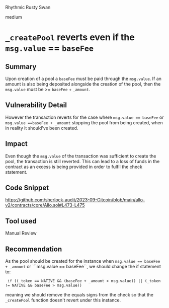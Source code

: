 Rhythmic Rusty Swan

medium

# ```_createPool``` reverts even if the ```msg.value``` == ```baseFee```
## Summary
Upon creation of a pool a ```baseFee``` must be paid through the ```msg.value```. If an amount is also being deposited alongside the creation of the pool, then the ```msg.value``` must be >= ```baseFee``` + ```_amount```.

## Vulnerability Detail
However the transaction reverts for the case where ```msg.value == baseFee``` or ```msg.value ==baseFee + _amount``` stopping the pool from being created, when in reality it should've been created.  

## Impact
Even though the ```msg.value``` of the transaction was sufficient to create the pool, the transaction is still reverted. This can lead to a loss of funds in the contract as an excess is being provided in order to fulfil the check statement. 

## Code Snippet

https://github.com/sherlock-audit/2023-09-Gitcoin/blob/main/allo-v2/contracts/core/Allo.sol#L473-L475

## Tool used

Manual Review

## Recommendation
As the pool should be created for the instance when ```msg.value == baseFee + _amount``` or ```msg.value == baseFee``, we should change the if statement to:

``` if ((_token == NATIVE && (baseFee + _amount > msg.value)) || (_token != NATIVE && baseFee > msg.value))```

meaning we should remove the equals signs from the check so that the ```_createPool``` function doesn't revert under this instance.